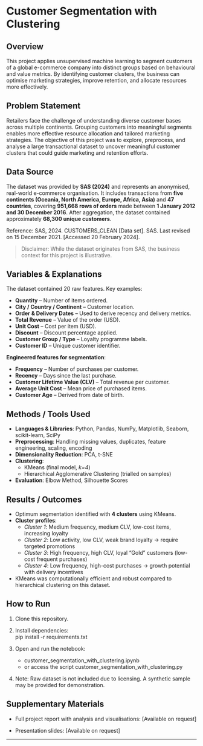 # Customer Segmentation with Clustering

## Overview
This project applies unsupervised machine learning to segment customers of a global e-commerce company into distinct groups based on behavioural and value metrics. By identifying customer clusters, the business can optimise marketing strategies, improve retention, and allocate resources more effectively.

## Problem Statement
Retailers face the challenge of understanding diverse customer bases across multiple continents. Grouping customers into meaningful segments enables more effective resource allocation and tailored marketing strategies. The objective of this project was to explore, preprocess, and analyse a large transactional dataset to uncover meaningful customer clusters that could guide marketing and retention efforts.

## Data Source
The dataset was provided by **SAS (2024)** and represents an anonymised, real-world e-commerce organisation. It includes transactions from **five continents (Oceania, North America, Europe, Africa, Asia)** and **47 countries**, covering **951,668 rows of orders** made between **1 January 2012 and 30 December 2016**. After aggregation, the dataset contained approximately **68,300 unique customers**. 

Reference: SAS, 2024. CUSTOMERS_CLEAN [Data set]. SAS. Last revised on 15 December 2021. [Accessed 20 February 2024].

> Disclaimer: While the dataset originates from SAS, the business context for this project is illustrative.

## Variables & Explanations
The dataset contained 20 raw features. Key examples:  
- **Quantity** – Number of items ordered.  
- **City / Country / Continent** – Customer location.  
- **Order & Delivery Dates** – Used to derive recency and delivery metrics.  
- **Total Revenue** – Value of the order (USD).  
- **Unit Cost** – Cost per item (USD).  
- **Discount** – Discount percentage applied.  
- **Customer Group / Type** – Loyalty programme labels.  
- **Customer ID** – Unique customer identifier.  

**Engineered features for segmentation**:  
- **Frequency** – Number of purchases per customer.  
- **Recency** – Days since the last purchase.  
- **Customer Lifetime Value (CLV)** – Total revenue per customer.  
- **Average Unit Cost** – Mean price of purchased items.  
- **Customer Age** – Derived from date of birth.  

## Methods / Tools Used
- **Languages & Libraries**: Python, Pandas, NumPy, Matplotlib, Seaborn, scikit-learn, SciPy  
- **Preprocessing**: Handling missing values, duplicates, feature engineering, scaling, encoding  
- **Dimensionality Reduction**: PCA, t-SNE  
- **Clustering**:  
  - KMeans (final model, *k=4*)  
  - Hierarchical Agglomerative Clustering (trialled on samples)  
- **Evaluation**: Elbow Method, Silhouette Scores  

## Results / Outcomes
- Optimum segmentation identified with **4 clusters** using KMeans.  
- **Cluster profiles**:  
  - *Cluster 1*: Medium frequency, medium CLV, low-cost items, increasing loyalty  
  - *Cluster 2*: Low activity, low CLV, weak brand loyalty → require targeted promotions  
  - *Cluster 3*: High frequency, high CLV, loyal “Gold” customers (low-cost frequent purchases)  
  - *Cluster 4*: Low frequency, high-cost purchases → growth potential with delivery incentives  
- KMeans was computationally efficient and robust compared to hierarchical clustering on this dataset.  

## How to Run
1. Clone this repository.  
2. Install dependencies:  
   pip install -r requirements.txt

3. Open and run the notebook:
   - customer_segmentation_with_clustering.ipynb
   - or access the script customer_segmentation_with_clustering.py


5. Note: Raw dataset is not included due to licensing. A synthetic sample may be provided for demonstration.

## Supplementary Materials

- Full project report with analysis and visualisations: [Available on request]

- Presentation slides: [Available on request]

---
